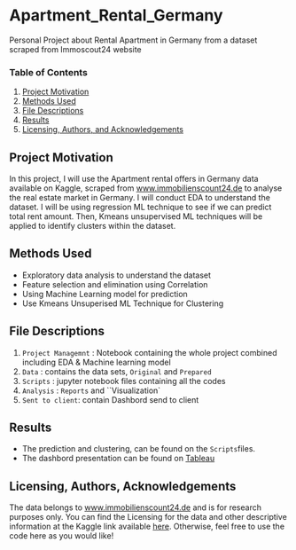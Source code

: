 # Apartment_Rental_Germany
Personal Project about Rental Apartment in Germany from a dataset scraped from Immoscout24 website
### Table of Contents

1.  [Project Motivation](#motivation)
2.  [Methods Used](#method)
3. [File Descriptions](#files)
4. [Results](#results)
5. [Licensing, Authors, and Acknowledgements](#licensing)

## Project Motivation<a name="motivation"></a>

In this project, I will use the Apartment rental offers in Germany data available on Kaggle, scraped from www.immobilienscount24.de to analyse the real estate market in Germany. I will conduct EDA to understand the dataset. I will be using regression ML technique to see if we can predict total rent amount. Then, Kmeans unsupervised ML techniques will be applied to identify clusters within the dataset.

## Methods Used <a name="method"></a>
- Exploratory data analysis to understand the dataset
- Feature selection and elimination using Correlation 
- Using Machine Learning model for prediction
- Use Kmeans Unsuperised ML Technique for Clustering

## File Descriptions <a name="files"></a>
1. `Project Managemnt` : Notebook containing the whole project combined including EDA & Machine learning model
2. `Data` : contains the data sets, `Original` and `Prepared`
3. `Scripts` : jupyter notebook files containing all the codes
4. `Analysis` : `Reports` and ``Visualization`
5. `Sent to client`: contain Dashbord send to client

## Results<a name="results"></a>
- The prediction and clustering, can be found on the `Scripts`files.
- The dashbord presentation can be found on [Tableau](https://fbhugaloo.medium.com/customer-segmentation-and-acquisition-a-machine-learning-approach-8827b0e580b7)

## Licensing, Authors, Acknowledgements<a name="licensing"></a>
The data belongs to www.immobilienscount24.de and is for research purposes only. You can find the Licensing for the data and other descriptive information at the Kaggle link available [here](https://www.kaggle.com/tinsumcheng/germany-apartment-renting-prediction/data). Otherwise, feel free to use the code here as you would like! 
